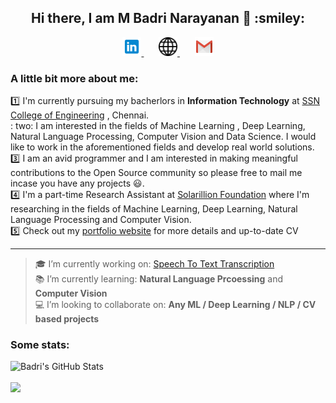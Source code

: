<h2 align="center"> Hi there, I am M Badri Narayanan 👋 :smiley: </h2>
<p align="center">
    <a href="https://www.linkedin.com/in/mbadrinarayanan" >
        <img alt = "Badri's LinkedIn" width="30px" src="https://raw.githubusercontent.com/MBadriNarayanan/MBadriNarayanan/master/img/LinkedIn.svg">
    </a>
    &nbsp;&nbsp;&nbsp;&nbsp;&nbsp;
    <a href="https://www.linkedin.com/in/mbadrinarayanan" >
        <img alt = "Badri's Portfolio Website" width="30px" src="https://raw.githubusercontent.com/MBadriNarayanan/MBadriNarayanan/master/img/internet.svg">
    </a>
    &nbsp;&nbsp;&nbsp;&nbsp;&nbsp;
    <a href="mailto:immbadri3@gmail.com" >
        <img alt = "mahesh's mail" width="30px" src="https://raw.githubusercontent.com/MBadriNarayanan/MBadriNarayanan/master/img/Gmail.svg">
    </a>
</p>

### A little bit more about me:
:one: I'm currently pursuing my bacherlors in **Information Technology** at [SSN College of Engineering](https://www.ssn.edu.in) , Chennai. <br>
: two: I am interested in the fields of Machine Learning , Deep Learning, Natural Language Processing, Computer Vision and Data Science. I would like to work in the aforementioned fields and develop real world solutions.<br>
:three: I am an avid programmer and I am interested in making meaningful contributions to the Open Source community so please free to mail me incase you have any projects :smiley:.<br>
:four: I'm a part-time Research Assistant at [Solarillion Foundation](https://solarillionfoundation.org/) where I'm researching in the fields of Machine Learning, Deep Learning, Natural Language Processing and Computer Vision.<br>
:five: Check out my [portfolio website](https://mbadrinarayanan.github.io) for more details and up-to-date CV
<hr>



> :mortar_board: I’m currently working on: [Speech To Text Transcription](https://github.com/MBadriNarayanan/SpeechRecognition)<br>
> :books: I’m currently learning: **Natural Language Prcoessing** and **Computer Vision**<br>
> :computer: I’m looking to collaborate on: **Any ML / Deep Learning / NLP / CV based projects**<br>

### Some stats:

<p>
<img src="https://github-readme-stats.vercel.app/api?username=MBadriNarayanan&show_icons=true&hide=stars&include_all_commits=true&theme=highcontrast" alt="Badri's GitHub Stats" />
<br>
<br>
<img src="https://github-readme-stats.vercel.app/api/top-langs/?username=MaheshBharadwaj&layout=compact&theme=highcontrast" />
</p>
